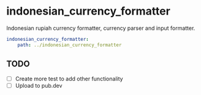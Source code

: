 # indonesian_currency_formatter

Indonesian rupiah currency formatter, currency parser and input formatter.

```yaml
indonesian_currency_formatter:
    path: ../indonesian_currency_formatter
```  

## TODO

- [ ] Create more test to add other functionality
- [ ] Upload to pub.dev
